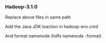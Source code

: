 ### Hadoop-3.1.0

Replace above files in same path

Add the Java JDK loaction in hadoop-env.cmd

And format namenode (hdfs namenode -format)
